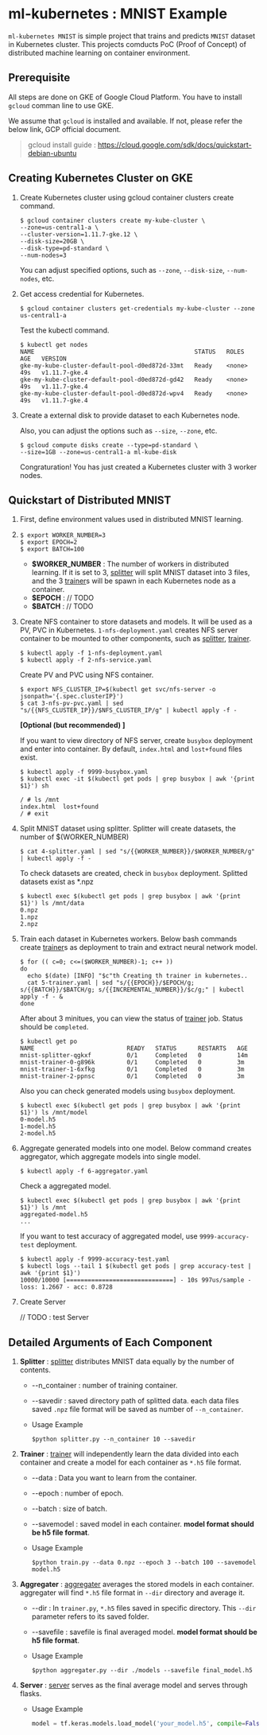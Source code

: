 # ml-kubernetes : MNIST Example

`ml-kubernetes MNIST` is simple project that trains and predicts  `MNIST` dataset in Kubernetes cluster. This projects comducts PoC (Proof of Concept) of distributed machine learning on container environment.



## Prerequisite

All steps are done on GKE of Google Cloud Platform. You have to install ```gcloud``` comman line to use GKE.

We assume that ```gcloud``` is installed and available. If not, please refer the below link, GCP official document.

> gcloud install guide : https://cloud.google.com/sdk/docs/quickstart-debian-ubuntu



## Creating Kubernetes Cluster on GKE

1. Create Kubernetes cluster using gcloud container clusters create command.

   ```
   $ gcloud container clusters create my-kube-cluster \
   --zone=us-central1-a \
   --cluster-version=1.11.7-gke.12 \
   --disk-size=20GB \
   --disk-type=pd-standard \
   --num-nodes=3
   ```

   You can adjust specified options, such as ```--zone```, ```--disk-size```, ```--num-nodes```, etc. 

2. Get access credential for Kubernetes.

   ```
   $ gcloud container clusters get-credentials my-kube-cluster --zone us-central1-a
   ```

   Test the kubectl command.

   ```
   $ kubectl get nodes
   NAME                                             STATUS   ROLES    AGE   VERSION
   gke-my-kube-cluster-default-pool-d0ed872d-33mt   Ready    <none>   49s   v1.11.7-gke.4
   gke-my-kube-cluster-default-pool-d0ed872d-gd42   Ready    <none>   49s   v1.11.7-gke.4
   gke-my-kube-cluster-default-pool-d0ed872d-wpv4   Ready    <none>   49s   v1.11.7-gke.4
   ```

3. Create a external disk to provide dataset to each Kubernetes node. 

   Also, you can adjust the options such as ```--size```, ```--zone```, etc.

   ```
   $ gcloud compute disks create --type=pd-standard \
   --size=1GB --zone=us-central1-a ml-kube-disk
   ```

   Congraturation! You has just created a Kubernetes cluster with 3 worker nodes.

   



## Quickstart of Distributed MNIST

1. First, define environment values used in distributed MNIST learning. 

2. ```
   $ export WORKER_NUMBER=3
   $ export EPOCH=2
   $ export BATCH=100
   ```

   - **$WORKER_NUMBER** : The number of workers in distributed learning. If it is set to 3, [splitter](https://github.com/ml-kubernetes/MNIST/tree/master/splitter) will split MNIST dataset into 3 files, and the 3 [trainer](https://github.com/ml-kubernetes/MNIST/tree/master/trainer)s will be spawn in each Kubernetes node as a container.
   - **$EPOCH** : // TODO
   - **$BATCH** : // TODO



2. Create NFS container to store datasets and models. It will be used as a PV, PVC in Kubernetes. ```1-nfs-deployment.yaml``` creates NFS server container to be mounted to other components, such as [splitter](https://github.com/ml-kubernetes/MNIST/tree/master/splitter),  [trainer](https://github.com/ml-kubernetes/MNIST/tree/master/trainer).

   ```
   $ kubectl apply -f 1-nfs-deployment.yaml
   $ kubectl apply -f 2-nfs-service.yaml
   ```

   Create PV and PVC using NFS container.

   ```
   $ export NFS_CLUSTER_IP=$(kubectl get svc/nfs-server -o jsonpath='{.spec.clusterIP}')
   $ cat 3-nfs-pv-pvc.yaml | sed "s/{{NFS_CLUSTER_IP}}/$NFS_CLUSTER_IP/g" | kubectl apply -f -
   ```

   **[Optional (but recommended) ]** 

   If you want to view directory of NFS server, create ```busybox``` deployment and enter into container. By default, ```index.html``` and ```lost+found``` files exist.

   ```
   $ kubectl apply -f 9999-busybox.yaml
   $ kubectl exec -it $(kubectl get pods | grep busybox | awk '{print $1}') sh
   
   / # ls /mnt
   index.html  lost+found
   / # exit
   ```

   

3. Split MNIST dataset using splitter. Splitter will create datasets, the number of $(WORKER_NUMBER)

   ```
   $ cat 4-splitter.yaml | sed "s/{{WORKER_NUMBER}}/$WORKER_NUMBER/g" | kubectl apply -f -
   ```

   To check datasets are created, check in ```busybox``` deployment. Splitted datasets exist as *.npz

   ```
   $ kubectl exec $(kubectl get pods | grep busybox | awk '{print $1}') ls /mnt/data
   0.npz
   1.npz
   2.npz
   ```

   

4. Train each dataset in Kubernetes workers. Below bash commands create [trainer](https://github.com/ml-kubernetes/MNIST/tree/master/trainer)s as deployment to train and extract neural network model. 

   ```
   $ for (( c=0; c<=($WORKER_NUMBER)-1; c++ ))
   do
     echo $(date) [INFO] "$c"th Creating th trainer in kubernetes..
     cat 5-trainer.yaml | sed "s/{{EPOCH}}/$EPOCH/g; s/{{BATCH}}/$BATCH/g; s/{{INCREMENTAL_NUMBER}}/$c/g;" | kubectl apply -f - &
   done
   ```

   After about 3 minitues, you can view the status of [trainer](https://github.com/ml-kubernetes/MNIST/tree/master/trainer) job. Status should be ```completed```.

   ```
   $ kubectl get po
   NAME                          READY   STATUS      RESTARTS   AGE
   mnist-splitter-qgkxf          0/1     Completed   0          14m
   mnist-trainer-0-g896k         0/1     Completed   0          3m
   mnist-trainer-1-6xfkg         0/1     Completed   0          3m
   mnist-trainer-2-ppnsc         0/1     Completed   0          3m
   ```

   Also you can check generated models using ```busybox``` deployment.

   ```
   $ kubectl exec $(kubectl get pods | grep busybox | awk '{print $1}') ls /mnt/model
   0-model.h5
   1-model.h5
   2-model.h5
   ```



5. Aggregate generated models into one model. Below command creates aggregator, which aggregate models into single model.

   ```
   $ kubectl apply -f 6-aggregator.yaml
   ```

   Check a aggregated model. 

   ```
   $ kubectl exec $(kubectl get pods | grep busybox | awk '{print $1}') ls /mnt
   aggregated-model.h5
   ...
   ```

   If you want to test accuracy of aggregated model, use ```9999-accuracy-test``` deployment. 

   ```
   $ kubectl apply -f 9999-accuracy-test.yaml
   $ kubectl logs --tail 1 $(kubectl get pods | grep accuracy-test | awk '{print $1}')
   10000/10000 [==============================] - 10s 997us/sample - loss: 1.2667 - acc: 0.8728
   ```



6. Create Server

   // TODO : test Server

   

## Detailed Arguments of Each Component

1. **Splitter** : [splitter](https://github.com/ml-kubernetes/MNIST/tree/master/splitter) distributes MNIST data equally by the number of contents.

   - --n_container : number of training container.

   - --savedir : saved directory path of splitted data. each data files saved `.npz` file format will be saved as number of `--n_container`.

   - Usage Example

     ```shell
     $python splitter.py --n_container 10 --savedir 
     ```

     

2. **Trainer** : [trainer](https://github.com/ml-kubernetes/MNIST/tree/master/trainer) will independently learn the data divided into each container and create a model for each container as `*.h5` file format.

   - --data : Data you want to learn from the container.

   - --epoch : number of epoch.

   - --batch : size of batch.

   - --savemodel : saved model in each container. **model format should be h5 file format**.

   - Usage Example

     ```shell
     $python train.py --data 0.npz --epoch 3 --batch 100 --savemodel model.h5
     ```

     

3. **Aggregater** : [aggregater](https://github.com/ml-kubernetes/MNIST/tree/master/aggregater) averages the stored models in each container. aggregater will find `*.h5` file format in `--dir` directory and average it.

   - --dir : In `trainer.py`, `*.h5` files saved in specific directory. This `--dir` parameter refers to its saved folder.

   - --savefile : savefile is final averaged model. **model format should be h5 file format**.

   - Usage Example

     ```shell
     $python aggregater.py --dir ./models --savefile final_model.h5
     ```

   

4. **Server** : [server](https://github.com/ml-kubernetes/MNIST/tree/master/server) serves as the final average model and serves through flasks. 

   - Usage Example

     ```python 
     model = tf.keras.models.load_model('your_model.h5', compile=False)
     ```

